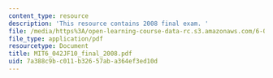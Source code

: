 ```yaml
---
content_type: resource
description: 'This resource contains 2008 final exam. '
file: /media/https%3A/open-learning-course-data-rc.s3.amazonaws.com/6-042j-mathematics-for-computer-science-fall-2010/7a388c9bc011b32657aba364ef3ed10d_MIT6_042JF10_final_2008.pdf
file_type: application/pdf
resourcetype: Document
title: MIT6_042JF10_final_2008.pdf
uid: 7a388c9b-c011-b326-57ab-a364ef3ed10d
---
```

